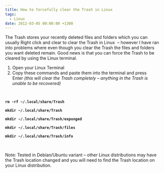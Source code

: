 ```yaml
---
title: How to forcefully clear the Trash in Linux
tags:
  - Linux
date: 2012-03-05 00:00:00 +1300
---
```

<p class="Style1">
  The Trash stores your recently deleted files and folders which you can usually Right click and clear to clear the Trash in Linux  – however I have ran into problems where even though you clear the Trash the files and folders you want deleted remain. Good news is that you can force the Trash to be cleared by using the Linux terminal.
</p>

  1. Open your Linux Terminal
  2. Copy these commands and paste them into the terminal and press Enter _(this will clear the Trash completely – anything in the Trash is unable to be recovered)_

&nbsp;

**`rm -rf ~/.local/share/Trash`**

<p class="Style1">
  <b><code>mkdir ~/.local/share/Trash</code></b>
</p>

<p class="Style1">
  <b><code>mkdir ~/.local/share/Trash/expunged</code></b>
</p>

<p class="Style1">
  <b><code>mkdir ~/.local/share/Trash/files</code></b>
</p>

<p class="Style1">
  <b><code>mkdir ~/.local/share/Trash/info</code></b>
</p>

<p class="Style1">
  <b> </b>
</p>

<p class="Style1">
  Note: Tested in Debian/Ubuntu variant – other Linux distributions may have the Trash location changed and you will need to find the Trash location on your Linux distribution.
</p>
